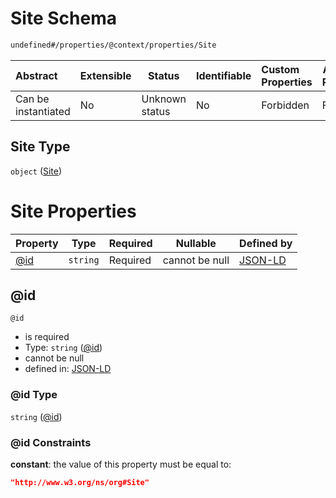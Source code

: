 # Site Schema

```txt
undefined#/properties/@context/properties/Site
```




| Abstract            | Extensible | Status         | Identifiable | Custom Properties | Additional Properties | Access Restrictions | Defined In                                                                      |
| :------------------ | ---------- | -------------- | ------------ | :---------------- | --------------------- | ------------------- | ------------------------------------------------------------------------------- |
| Can be instantiated | No         | Unknown status | No           | Forbidden         | Forbidden             | none                | [ndl-isil.schema.json\*](../../out/ndl-isil.schema.json "open original schema") |

## Site Type

`object` ([Site](ndl-isil-properties-json-ld-context-properties-site.md))

# Site Properties

| Property    | Type     | Required | Nullable       | Defined by                                                                                                                                      |
| :---------- | -------- | -------- | -------------- | :---------------------------------------------------------------------------------------------------------------------------------------------- |
| [@id](#@id) | `string` | Required | cannot be null | [JSON-LD](ndl-isil-properties-json-ld-context-properties-site-properties-id.md "undefined#/properties/@context/properties/Site/properties/@id") |

## @id




`@id`

-   is required
-   Type: `string` ([@id](ndl-isil-properties-json-ld-context-properties-site-properties-id.md))
-   cannot be null
-   defined in: [JSON-LD](ndl-isil-properties-json-ld-context-properties-site-properties-id.md "undefined#/properties/@context/properties/Site/properties/@id")

### @id Type

`string` ([@id](ndl-isil-properties-json-ld-context-properties-site-properties-id.md))

### @id Constraints

**constant**: the value of this property must be equal to:

```json
"http://www.w3.org/ns/org#Site"
```
